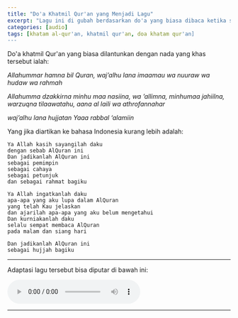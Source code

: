 ```yaml
---
title: "Do'a Khatmil Qur'an yang Menjadi Lagu"
excerpt: "Lagu ini di gubah berdasarkan do'a yang biasa dibaca ketika seseorang selesai membaca Al-qur'an 30 juz (khatam)"
categories: [audio]
tags: [khatam al-qur'an, khatmil qur'an, doa khatam qur'an]
---
```


Do'a khatmil Qur'an yang biasa dilantunkan dengan nada yang khas tersebut ialah:

_Allahummar hamna bil Quran,
waj’alhu lana imaamau wa nuuraw wa hudaw wa rahmah_

_Allahumma dzakkirna minhu maa nasiina, wa ’allimna, minhumaa jahiilna,
warzuqna tilaawatahu,
aana al laili wa athrofannahar_

_waj’alhu lana hujjatan
Yaaa rabbal ‘alamiin_

Yang jika diartikan ke bahasa Indonesia kurang lebih adalah:

```
Ya Allah kasih sayangilah daku
dengan sebab AlQuran ini
Dan jadikanlah AlQuran ini
sebagai pemimpin
sebagai cahaya
sebagai petunjuk
dan sebagai rahmat bagiku

Ya Allah ingatkanlah daku
apa-apa yang aku lupa dalam AlQuran
yang telah Kau jelaskan
dan ajarilah apa-apa yang aku belum mengetahui
Dan kurniakanlah daku
selalu sempat membaca AlQuran
pada malam dan siang hari

Dan jadikanlah AlQuran ini
sebagai hujjah bagiku
```
***

Adaptasi lagu tersebut bisa diputar di bawah ini:

<audio controls>
  <source src="/assets/audio/Allah%20Turunkan%20Rahmat%20Qur'an" type="audio/mpeg">
Your browser does not support the audio element.
</audio>

***

